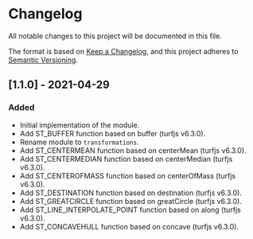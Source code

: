 # Changelog
All notable changes to this project will be documented in this file.

The format is based on [Keep a Changelog](https://keepachangelog.com/en/1.0.0/),
and this project adheres to [Semantic Versioning](https://semver.org/spec/v2.0.0.html).

## [1.1.0] - 2021-04-29

### Added
* Initial implementation of the module.
* Add ST_BUFFER function based on buffer (turfjs v6.3.0).
* Rename module to `transformations`.
* Add ST_CENTERMEAN function based on centerMean (turfjs v6.3.0).
* Add ST_CENTERMEDIAN function based on centerMedian (turfjs v6.3.0).
* Add ST_CENTEROFMASS function based on centerOfMass (turfjs v6.3.0).
* Add ST_DESTINATION function based on destination (turfjs v6.3.0).
* Add ST_GREATCIRCLE function based on greatCircle (turfjs v6.3.0).
* Add ST_LINE_INTERPOLATE_POINT function based on along (turfjs v6.3.0).
* Add ST_CONCAVEHULL function based on concave (turfjs v6.3.0).